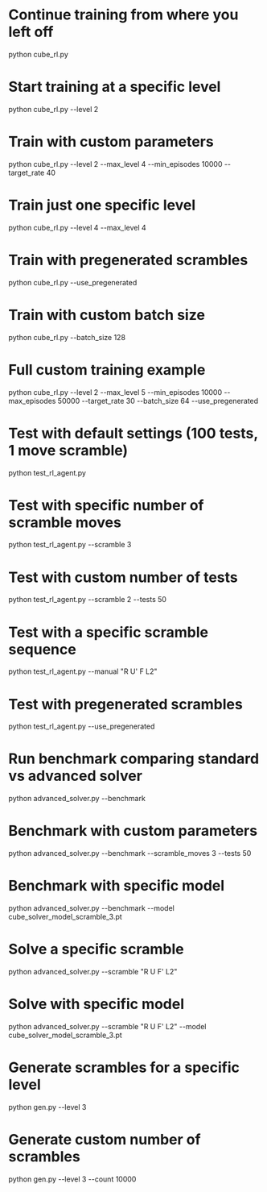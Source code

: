 # Continue training from where you left off
python cube_rl.py

# Start training at a specific level
python cube_rl.py --level 2

# Train with custom parameters
python cube_rl.py --level 2 --max_level 4 --min_episodes 10000 --target_rate 40

# Train just one specific level
python cube_rl.py --level 4 --max_level 4

# Train with pregenerated scrambles
python cube_rl.py --use_pregenerated

# Train with custom batch size
python cube_rl.py --batch_size 128

# Full custom training example
python cube_rl.py --level 2 --max_level 5 --min_episodes 10000 --max_episodes 50000 --target_rate 30 --batch_size 64 --use_pregenerated

# Test with default settings (100 tests, 1 move scramble)
python test_rl_agent.py

# Test with specific number of scramble moves
python test_rl_agent.py --scramble 3

# Test with custom number of tests
python test_rl_agent.py --scramble 2 --tests 50

# Test with a specific scramble sequence
python test_rl_agent.py --manual "R U' F L2"

# Test with pregenerated scrambles
python test_rl_agent.py --use_pregenerated

# Run benchmark comparing standard vs advanced solver
python advanced_solver.py --benchmark

# Benchmark with custom parameters
python advanced_solver.py --benchmark --scramble_moves 3 --tests 50

# Benchmark with specific model
python advanced_solver.py --benchmark --model cube_solver_model_scramble_3.pt

# Solve a specific scramble
python advanced_solver.py --scramble "R U F' L2"

# Solve with specific model
python advanced_solver.py --scramble "R U F' L2" --model cube_solver_model_scramble_3.pt

# Generate scrambles for a specific level
python gen.py --level 3

# Generate custom number of scrambles
python gen.py --level 3 --count 10000